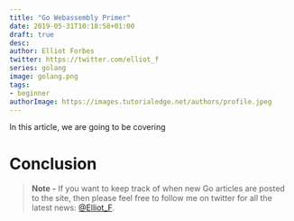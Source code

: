 ```yaml
---
title: "Go Webassembly Primer"
date: 2019-05-31T10:18:58+01:00
draft: true
desc: 
author: Elliot Forbes
twitter: https://twitter.com/elliot_f
series: golang
image: golang.png
tags:
- beginner
authorImage: https://images.tutorialedge.net/authors/profile.jpeg
---
```


In this article, we are going to be covering 

# Conclusion

> **Note -** If you want to keep track of when new Go articles are posted to the
> site, then please feel free to follow me on twitter for all the latest news:
> [@Elliot_F](https://twitter.com/elliot_f).
